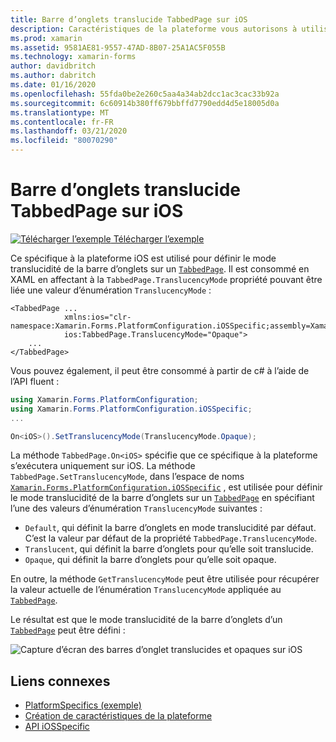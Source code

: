 ```yaml
---
title: Barre d’onglets translucide TabbedPage sur iOS
description: Caractéristiques de la plateforme vous autorisons à utiliser les fonctionnalités qui est disponible uniquement sur une plateforme spécifique, sans avoir à implémenter des convertisseurs personnalisés ou des effets. Cet article explique comment utiliser l’objet spécifique à la plateforme iOS qui définit le mode translucidité de la barre d’onglets sur un TabbedPage.
ms.prod: xamarin
ms.assetid: 9581AE81-9557-47AD-8B07-25A1AC5F055B
ms.technology: xamarin-forms
author: davidbritch
ms.author: dabritch
ms.date: 01/16/2020
ms.openlocfilehash: 55fda0be2e260c5aa4a34ab2dcc1ac3cac33b92a
ms.sourcegitcommit: 6c60914b380ff679bbffd7790edd4d5e18005d0a
ms.translationtype: MT
ms.contentlocale: fr-FR
ms.lasthandoff: 03/21/2020
ms.locfileid: "80070290"
---
```

# <a name="tabbedpage-translucent-tab-bar-on-ios"></a>Barre d’onglets translucide TabbedPage sur iOS

[![Télécharger l’exemple](~/media/shared/download.png) Télécharger l’exemple](https://docs.microsoft.com/samples/xamarin/xamarin-forms-samples/userinterface-platformspecifics)

Ce spécifique à la plateforme iOS est utilisé pour définir le mode translucidité de la barre d’onglets sur un [`TabbedPage`](xref:Xamarin.Forms.TabbedPage). Il est consommé en XAML en affectant à la `TabbedPage.TranslucencyMode` propriété pouvant être liée une valeur d’énumération `TranslucencyMode` :

```xaml
<TabbedPage ...
            xmlns:ios="clr-namespace:Xamarin.Forms.PlatformConfiguration.iOSSpecific;assembly=Xamarin.Forms.Core"
            ios:TabbedPage.TranslucencyMode="Opaque">
    ...
</TabbedPage>
```

Vous pouvez également, il peut être consommé à partir de c# à l’aide de l’API fluent :

```csharp
using Xamarin.Forms.PlatformConfiguration;
using Xamarin.Forms.PlatformConfiguration.iOSSpecific;
...

On<iOS>().SetTranslucencyMode(TranslucencyMode.Opaque);
```

La méthode `TabbedPage.On<iOS>` spécifie que ce spécifique à la plateforme s’exécutera uniquement sur iOS. La méthode `TabbedPage.SetTranslucencyMode`, dans l’espace de noms [`Xamarin.Forms.PlatformConfiguration.iOSSpecific`](xref:Xamarin.Forms.PlatformConfiguration.iOSSpecific) , est utilisée pour définir le mode translucidité de la barre d’onglets sur un [`TabbedPage`](xref:Xamarin.Forms.TabbedPage) en spécifiant l’une des valeurs d’énumération `TranslucencyMode` suivantes :

- `Default`, qui définit la barre d’onglets en mode translucidité par défaut. C’est la valeur par défaut de la propriété `TabbedPage.TranslucencyMode`.
- `Translucent`, qui définit la barre d’onglets pour qu’elle soit translucide.
- `Opaque`, qui définit la barre d’onglets pour qu’elle soit opaque.

En outre, la méthode `GetTranslucencyMode` peut être utilisée pour récupérer la valeur actuelle de l’énumération `TranslucencyMode` appliquée au [`TabbedPage`](xref:Xamarin.Forms.TabbedPage).

Le résultat est que le mode translucidité de la barre d’onglets d’un [`TabbedPage`](xref:Xamarin.Forms.TabbedPage) peut être défini :

![Capture d’écran des barres d’onglet translucides et opaques sur iOS](tabbedpage-translucent-tabbar-images/translucencymodes.png "Barres d’onglet translucides et opaques")

## <a name="related-links"></a>Liens connexes

- [PlatformSpecifics (exemple)](https://docs.microsoft.com/samples/xamarin/xamarin-forms-samples/userinterface-platformspecifics)
- [Création de caractéristiques de la plateforme](~/xamarin-forms/platform/platform-specifics/index.md#creating-platform-specifics)
- [API iOSSpecific](xref:Xamarin.Forms.PlatformConfiguration.iOSSpecific)
